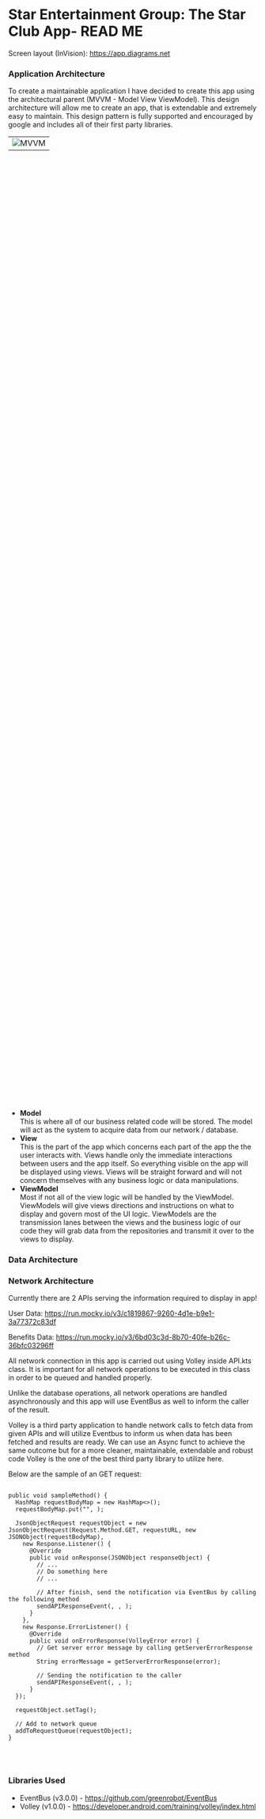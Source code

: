 <h1>Star Entertainment Group: The Star Club App- READ ME</h1>

Screen layout (InVision): <a href="https://app.diagrams.net">https://app.diagrams.net</a>

<h3>Application Architecture</h3>
 
To create a maintainable application I have decided to create this app using the architectural parent (MVVM - Model View ViewModel). This design architecture will allow me to create an app, that is extendable and extremely easy to maintain. This design pattern is fully supported and encouraged by google and includes all of their first party libraries. 
 
 
 
 <div>
   <table width="50%" height="50%" align="center" valign="center">
   <tr><td>
      <img src="https://user-images.githubusercontent.com/48664320/164951850-9ae1cad9-4dc2-4b4d-bbfd-0bfc432b7b62.png" alt="MVVM"/>
   </td></tr>
   </table>
</div>
 
 <ul>
 <li><b>Model</b></li>
 This is where all of our business related code will be stored. The model will act as the system to acquire data from our network / database. 
 
 
 <li><b>View</b></li>
  This is the part of the app which concerns each part of the app the the user interacts with. Views handle only the immediate interactions between users   and the app itself. So everything visible on the app will be displayed using views. Views will be straight forward and will not concern themselves with any business logic or data manipulations. 
  
 <li><b>ViewModel</b></li>
  Most if not all of the view logic will be handled by the ViewModel. ViewModels will give views directions and instructions on what to display and govern most of the UI logic. ViewModels are the transmission lanes between the views and the business logic of our code they will grab data from the repositories and  transmit it over to the views to display. 
</ul>

<h3>Data Architecture</h3>


<h3>Network Architecture</h3>
 
Currently there are 2 APIs serving the information required to display in app!

User Data: <a href="https://run.mocky.io/v3/c1819867-9260-4d1e-b9e1-3a77372c83df">https://run.mocky.io/v3/c1819867-9260-4d1e-b9e1-3a77372c83df</a>

Benefits Data: <a href="https://run.mocky.io/v3/6bd03c3d-8b70-40fe-b26c-36bfc03296ff">https://run.mocky.io/v3/6bd03c3d-8b70-40fe-b26c-36bfc03296ff</a>

All network connection in this app is carried out using Volley inside API.kts class. It is important for all network operations to be executed in this class in order to be queued and handled properly.

Unlike the database operations, all network operations are handled asynchronously and this app will use EventBus as well to inform the caller of the result.

Volley is a third party application to handle network calls to fetch data from given APIs and will utilize Eventbus to inform us when data has been fetched and results are ready. We can use an Async funct to achieve the same outcome but for a more cleaner, maintainable, extendable and robust code Volley is the one of the best third party library to utilize here. 

Below are the sample of an GET request:

<pre>
<code>
public void sampleMethod() {
  HashMap requestBodyMap = new HashMap<>();
  requestBodyMap.put("", );
  
  JsonObjectRequest requestObject = new JsonObjectRequest(Request.Method.GET, requestURL, new JSONObject(requestBodyMap),
    new Response.Listener() {
      @Override
      public void onResponse(JSONObject responseObject) {
        // ...
        // Do something here
        // ...
        
        // After finish, send the notification via EventBus by calling the following method
        sendAPIResponseEvent(, , );
      }
    },
    new Response.ErrorListener() {
      @Override
      public void onErrorResponse(VolleyError error) {
        // Get server error message by calling getServerErrorResponse method  
        String errorMessage = getServerErrorResponse(error);
        
        // Sending the notification to the caller
        sendAPIResponseEvent(, , );
      }
  });
  
  requestObject.setTag();
  
  // Add to network queue
  addToRequestQueue(requestObject);
}

</code>

</pre>

<h3>Libraries Used</h3>

<ul>
  <li>EventBus (v3.0.0) - <a href="https://github.com/greenrobot/EventBus">https://github.com/greenrobot/EventBus</a></li>
  <li>Volley (v1.0.0) - <a href="https://developer.android.com/training/volley/index.html">https://developer.android.com/training/volley/index.html</a></li>
</ul>

